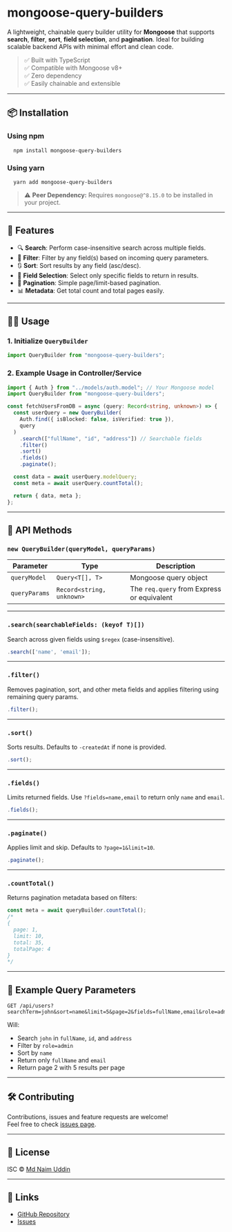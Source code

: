 # mongoose-query-builders

A lightweight, chainable query builder utility for **Mongoose** that supports **search**, **filter**, **sort**, **field selection**, and **pagination**. Ideal for building scalable backend APIs with minimal effort and clean code.

> ✅ Built with TypeScript  
> ✅ Compatible with Mongoose v8+  
> ✅ Zero dependency  
> ✅ Easily chainable and extensible

---

## 📦 Installation

### Using npm

```
  npm install mongoose-query-builders
```

### Using yarn

```
  yarn add mongoose-query-builders
```

> ⚠️ **Peer Dependency:** Requires `mongoose@^8.15.0` to be installed in your project.

---

## 🚀 Features

- 🔍 **Search**: Perform case-insensitive search across multiple fields.
- 🔧 **Filter**: Filter by any field(s) based on incoming query parameters.
- 🔃 **Sort**: Sort results by any field (asc/desc).
- 🎯 **Field Selection**: Select only specific fields to return in results.
- 📄 **Pagination**: Simple page/limit-based pagination.
- 📊 **Metadata**: Get total count and total pages easily.

---

## 🧑‍💻 Usage

### 1. Initialize `QueryBuilder`

```ts
import QueryBuilder from "mongoose-query-builders";
```

### 2. Example Usage in Controller/Service

```ts
import { Auth } from "../models/auth.model"; // Your Mongoose model
import QueryBuilder from "mongoose-query-builders";

const fetchUsersFromDB = async (query: Record<string, unknown>) => {
  const userQuery = new QueryBuilder(
    Auth.find({ isBlocked: false, isVerified: true }),
    query
  )
    .search(["fullName", "id", "address"]) // Searchable fields
    .filter()
    .sort()
    .fields()
    .paginate();

  const data = await userQuery.modelQuery;
  const meta = await userQuery.countTotal();

  return { data, meta };
};
```

---

## 🧱 API Methods

### `new QueryBuilder(queryModel, queryParams)`

| Parameter     | Type                      | Description                                |
| ------------- | ------------------------- | ------------------------------------------ |
| `queryModel`  | `Query<T[], T>`           | Mongoose query object                      |
| `queryParams` | `Record<string, unknown>` | The `req.query` from Express or equivalent |

---

### `.search(searchableFields: (keyof T)[])`

Search across given fields using `$regex` (case-insensitive).

```ts
.search(['name', 'email']);
```

---

### `.filter()`

Removes pagination, sort, and other meta fields and applies filtering using remaining query params.

```ts
.filter();
```

---

### `.sort()`

Sorts results. Defaults to `-createdAt` if none is provided.

```ts
.sort();
```

---

### `.fields()`

Limits returned fields. Use `?fields=name,email` to return only `name` and `email`.

```ts
.fields();
```

---

### `.paginate()`

Applies limit and skip. Defaults to `?page=1&limit=10`.

```ts
.paginate();
```

---

### `.countTotal()`

Returns pagination metadata based on filters:

```ts
const meta = await queryBuilder.countTotal();
/*
{
  page: 1,
  limit: 10,
  total: 35,
  totalPage: 4
}
*/
```

---

## 🧪 Example Query Parameters

```http
GET /api/users?searchTerm=john&sort=name&limit=5&page=2&fields=fullName,email&role=admin
```

Will:

- Search `john` in `fullName`, `id`, and `address`
- Filter by `role=admin`
- Sort by `name`
- Return only `fullName` and `email`
- Return page 2 with 5 results per page

---

## 🛠 Contributing

Contributions, issues and feature requests are welcome!  
Feel free to check [issues page](https://github.com/naimuddin94/mongoose-query-builder/issues).

---

## 📄 License

ISC © [Md Naim Uddin](https://github.com/naimuddin94)

---

## 🔗 Links

- [GitHub Repository](https://github.com/naimuddin94/mongoose-query-builder)
- [Issues](https://github.com/naimuddin94/mongoose-query-builder/issues)
